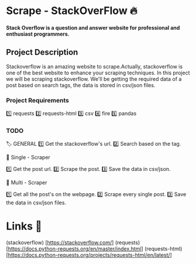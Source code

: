 # Scrape - StackOverFlow 🔥

#### Stack Overflow is a question and answer website for professional and enthusiast programmers.

## Project Description


Stackoverflow is an amazing website to scrape.Actually, stackoverflow is one of the best website to enhance your scraping techniques. In this project we will be scraping stackoverflow.
We'll be getting the required data of a post based on search tags, the data is stored in csv/json files.

### Project Requirements

1️⃣ requests
2️⃣ requests-html
3️⃣ csv
4️⃣ fire
5️⃣ pandas


### TODO

🏷️ GENERAL
1️⃣ Get the stackoverflow's url.
2️⃣ Search based on the tag.

🚀 Single - Scraper

1️⃣ Get the post url.
2️⃣ Scrape the post.
3️⃣ Save the data in csv/json.

🚀 Multi - Scraper

1️⃣ Get all the post's on the webpage.
2️⃣ Scrape every single post.
3️⃣ Save the data in csv/json files.

# Links 🔗 
(stackoverflow) [https://stackoverflow.com/]
(requests) [https://docs.python-requests.org/en/master/index.html]
(requests-html) [https://docs.python-requests.org/projects/requests-html/en/latest/]